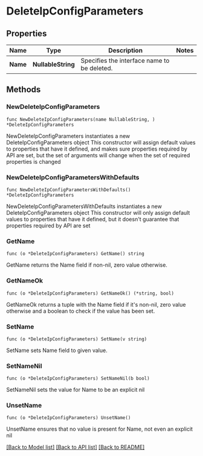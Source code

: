 # DeleteIpConfigParameters

## Properties

Name | Type | Description | Notes
------------ | ------------- | ------------- | -------------
**Name** | **NullableString** | Specifies the interface name to be deleted. | 

## Methods

### NewDeleteIpConfigParameters

`func NewDeleteIpConfigParameters(name NullableString, ) *DeleteIpConfigParameters`

NewDeleteIpConfigParameters instantiates a new DeleteIpConfigParameters object
This constructor will assign default values to properties that have it defined,
and makes sure properties required by API are set, but the set of arguments
will change when the set of required properties is changed

### NewDeleteIpConfigParametersWithDefaults

`func NewDeleteIpConfigParametersWithDefaults() *DeleteIpConfigParameters`

NewDeleteIpConfigParametersWithDefaults instantiates a new DeleteIpConfigParameters object
This constructor will only assign default values to properties that have it defined,
but it doesn't guarantee that properties required by API are set

### GetName

`func (o *DeleteIpConfigParameters) GetName() string`

GetName returns the Name field if non-nil, zero value otherwise.

### GetNameOk

`func (o *DeleteIpConfigParameters) GetNameOk() (*string, bool)`

GetNameOk returns a tuple with the Name field if it's non-nil, zero value otherwise
and a boolean to check if the value has been set.

### SetName

`func (o *DeleteIpConfigParameters) SetName(v string)`

SetName sets Name field to given value.


### SetNameNil

`func (o *DeleteIpConfigParameters) SetNameNil(b bool)`

 SetNameNil sets the value for Name to be an explicit nil

### UnsetName
`func (o *DeleteIpConfigParameters) UnsetName()`

UnsetName ensures that no value is present for Name, not even an explicit nil

[[Back to Model list]](../README.md#documentation-for-models) [[Back to API list]](../README.md#documentation-for-api-endpoints) [[Back to README]](../README.md)



